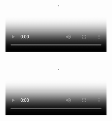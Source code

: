 <video src="PD1(Vid(1)).mp4" poster="poster.jpg" width="320" height="200" controls preload></video>
<video src="gifs/PD1(Vid(2)).mov" poster="poster.jpg" width="320" height="200" controls preload></video>
